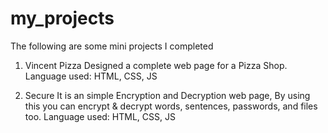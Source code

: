 # my_projects
The following are some mini projects I completed

1. Vincent Pizza
    Designed a complete web page for a Pizza Shop. 
    Language used: HTML, CSS, JS
   
2. Secure
    It is an simple Encryption and Decryption web page, 
    By using this you can encrypt & decrypt words, sentences, passwords, and files too.
    Language used: HTML, CSS, JS
    
